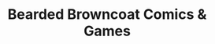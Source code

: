 ---
title: "Bearded Browncoat Comics & Games"
url: /ocala/bearded-browncoat-comics-and-games/
shop: collector
---